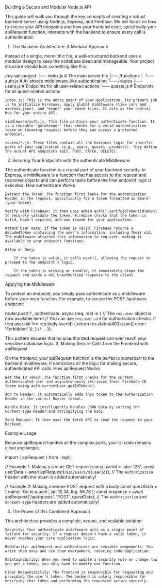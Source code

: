Building a Secure and Modular Node.js API

This guide will walk you through the key concepts of creating a robust backend server using Node.js, Express, and Firebase. We will focus on how to secure your API endpoints and how your frontend code, specifically your apiRequest function, interacts with the backend to ensure every call is authenticated.
1. The Backend Architecture: A Modular Approach

Instead of a single, monolithic file, a well-structured backend uses a modular design to keep the codebase clean and manageable. Your project structure should look something like this:

/my-api-project
├── index.js          # The main server file
├── /functions
│   └── auth.js       # All shared middleware, like authentication
└── /routes
    ├── users.js      # Endpoints for all user-related actions
    └── quests.js     # Endpoints for all quest-related actions

    index.js: This is the entry point of your application. Its primary job is to initialize Firebase, apply global middleware (like cors and express.json), and "mount" your route files. It acts as the central hub for your entire API.

    middleware/auth.js: This file contains your authenticate function. It is a reusable "gatekeeper" that checks for a valid authentication token on incoming requests before they can access a protected endpoint.

    routes/*.js: These files contain all the business logic for specific parts of your application (e.g., users, quests, products). They define the actual API endpoints (GET, POST, PATCH, DELETE).

2. Securing Your Endpoints with the authenticate Middleware

The authenticate function is a crucial part of your backend security. In Express, a middleware is a function that has access to the request and response objects and can perform tasks before the final endpoint logic is executed.
How authenticate Works

    Extract the Token: The function first looks for the Authorization header in the request, specifically for a token formatted as Bearer [your-token].

    Verify with Firebase: It then uses admin.auth().verifyIdToken(idToken) to securely validate the token. Firebase checks that the token is valid, hasn't expired, and was issued for your application.

    Attach User Data: If the token is valid, Firebase returns a decodedToken containing the user's information, including their uid. The middleware attaches this information to req.user, making it available to your endpoint functions.

    Allow or Deny:

        If the token is valid, it calls next(), allowing the request to proceed to the endpoint's logic.

        If the token is missing or invalid, it immediately stops the request and sends a 401 Unauthorized response to the client.

Applying the Middleware

To protect an endpoint, you simply pass authenticate as a middleware before your main function. For example, to secure the POST /api/users endpoint:

router.post('/', authenticate, async (req, res) => {
  // The `req.user` object is now available here!
  // You can use `req.user.uid` for authorization checks.
  if (req.user.uid !== req.body.userId) {
    return res.status(403).json({ error: 'Forbidden' });
  }
  // ...
});

This pattern ensures that no unauthorized request can ever reach your sensitive database logic.
3. Making Secure Calls from the Frontend with apiRequest

On the frontend, your apiRequest function is the perfect counterpart to the backend middleware. It centralizes all the logic for making secure, authenticated API calls.
How apiRequest Works

    Get the ID Token: The function first checks for the current authenticated user and asynchronously retrieves their Firebase ID token using auth.currentUser.getIdToken().

    Add to Header: It automatically adds this token to the Authorization header in the correct Bearer format.

    Handle Data: It intelligently handles JSON data by setting the Content-Type header and stringifying the body.

    Send Request: It then uses the fetch API to send the request to your backend.

Example Usage

Because apiRequest handles all the complex parts, your UI code remains clean and simple.

import { apiRequest } from './api';

// Example 1: Making a secure GET request
const userId = 'abc-123';
const userData = await apiRequest(`/api/users/${userId}`);
// The `Authorization` header with the token is added automatically!

// Example 2: Making a secure POST request with a body
const questData = { name: 'Go to a park', lat: 12.34, lng: 56.78 };
const response = await apiRequest('/api/quests', 'POST', questData);
// The `Authorization` and `Content-Type` headers are added automatically!

4. The Power of this Combined Approach

This architecture provides a complete, secure, and scalable solution:

    Security: Your authenticate middleware acts as a single point of failure for security. If a request doesn't have a valid token, it never reaches your core application logic.

    Modularity: apiRequest and authenticate are reusable components. You write them once and use them everywhere, reducing code duplication.

    Maintainability: When you need to update a security rule or change how you get a token, you only have to modify one function.

    Clear Responsibility: The frontend is responsible for requesting and providing the user's token. The backend is solely responsible for verifying that token and performing the requested action securely.